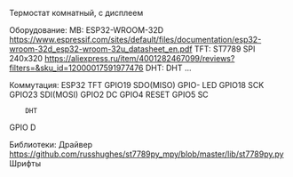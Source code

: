 Термостат комнатный, с дисплеем

Оборудование:
MB:	ESP32-WROOM-32D		https://www.espressif.com/sites/default/files/documentation/esp32-wroom-32d_esp32-wroom-32u_datasheet_en.pdf
TFT:	ST7789 SPI 240x320	https://aliexpress.ru/item/4001282467099/reviews?filters=&sku_id=12000017591977476
DHT:	DHT			...


Коммутация:
ESP32		TFT
GPIO19		SDO(MISO)
GPIO-		LED
GPIO18		SCK
GPIO23		SDI(MOSI)
GPIO2		DC
GPIO4		RESET
GPIO5		SC

		DHT
GPIO		D

Библиотеки:
Драйвер	https://github.com/russhughes/st7789py_mpy/blob/master/lib/st7789py.py
Шрифты	